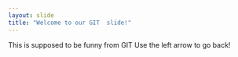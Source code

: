```yaml
---
layout: slide
title: "Welcome to our GIT  slide!"
---
```

This is supposed to be funny from GIT
Use the left arrow to go back!
